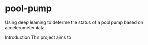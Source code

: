 # pool-pump
Using deep learning to determe the status of a pool pump based on accelerometer data.

Introduction
This project aims to 

